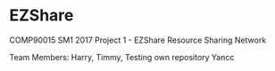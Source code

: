 # EZShare
COMP90015 SM1 2017 Project 1 - EZShare Resource Sharing Network

Team Members:
Harry,
Timmy, Testing own repository
Yancc